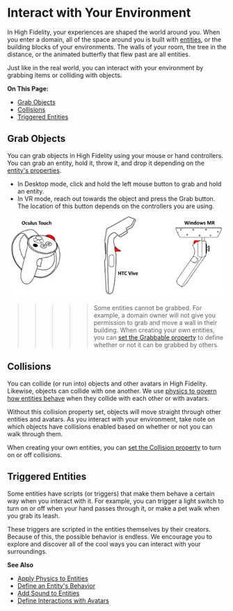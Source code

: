 # Interact with Your Environment

In High Fidelity, your experiences are shaped the world around you. When you enter a domain, all of the space around you is built with [entities](../../create/entities), or the building blocks of your environments. The walls of your room, the tree in the distance, or the animated butterfly that flew past are all entities. 

Just like in the real world, you can interact with your environment by grabbing items or colliding with objects. 

**On This Page:**

* [Grab Objects](#grab-objects)
* [Collisions](#collisions)
* [Triggered Entities](#triggered-entities)


## Grab Objects

You can grab objects in High Fidelity using your mouse or hand controllers. You can grab an entity, hold it, throw it, and drop it depending on the [entity's properties](../../create/entities/entity-behavior). 

* In Desktop mode, click and hold the left mouse button to grab and hold an entity. 
* In VR mode, reach out towards the object and press the Grab button. The location of this button depends on the controllers you are using. 

![](_images/grab-button.png)

>>>>>Some entities cannot be grabbed. For example, a domain owner will not give you permission to grab and move a wall in their building. When creating your own entities, you can [set the Grabbable property](../../create/entities/entity-behavior#entity-grabbing-behavior-and-triggers) to define whether or not it can be grabbed by others. 

## Collisions

You can collide (or run into) objects and other avatars in High Fidelity. Likewise, objects can collide with one another. We use [physics to govern how entities behave](../../create/entities/entity-physics) when they collide with each other or with avatars. 

Without this collision property set, objects will move straight through other entities and avatars. As you interact with your environment, take note on which objects have collisions enabled based on whether or not you can walk through them. 

When creating your own entities, you can [set the Collision property](../../create/entities/entity-behavior#entity-collision-behavior) to turn on or off collisions.

## Triggered Entities

Some entities have scripts (or triggers) that make them behave a certain way when you interact with it. For example, you can trigger a light switch to turn on or off when your hand passes through it, or make a pet walk when you grab its leash. 

These triggers are scripted in the entities themselves by their creators. Because of this, the possible behavior is endless. We encourage you to explore and discover all of the cool ways you can interact with your surroundings. 

**See Also**

+ [Apply Physics to Entities](../../create/entities/entity-physics)
+ [Define an Entity's Behavior](../../create/entities/entity-behavior)
+ [Add Sound to Entities](../../create/entities/add-sounds)
+ [Define Interactions with Avatars](../../create/entities/avatar-interactions)